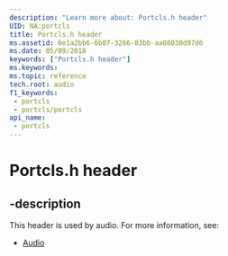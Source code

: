 ```yaml
---
description: "Learn more about: Portcls.h header"
UID: NA:portcls
title: Portcls.h header
ms.assetid: 6e1a2bb6-6b07-3266-83bb-aa08030d97d6
ms.date: 05/09/2018
keywords: ["Portcls.h header"]
ms.keywords: 
ms.topic: reference
tech.root: audio
f1_keywords:
 - portcls
 - portcls/portcls
api_name:
 - portcls
---
```


# Portcls.h header


## -description

This header is used by audio. For more information, see:

- [Audio](../_audio/index.md)

